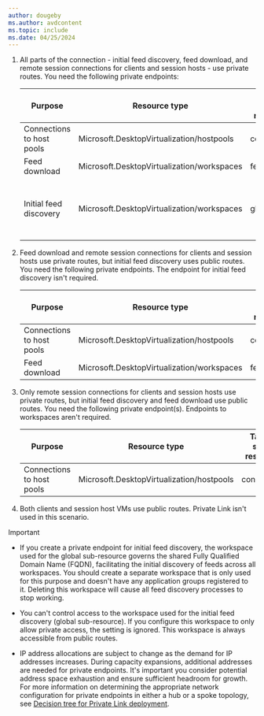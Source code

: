 ```yaml
---
author: dougeby
ms.author: avdcontent
ms.topic: include
ms.date: 04/25/2024
---
```


1. All parts of the connection - initial feed discovery, feed download, and remote session connections for clients and session hosts - use private routes. You need the following private endpoints:
   
   | Purpose | Resource type | Target sub-resource | Endpoint quantity |
   |--|--|--|--|
   | Connections to host pools | Microsoft.DesktopVirtualization/hostpools | connection | One per host pool |
   | Feed download | Microsoft.DesktopVirtualization/workspaces | feed | One per workspace |
   | Initial feed discovery | Microsoft.DesktopVirtualization/workspaces | global | **Only one for all your Azure Virtual Desktop deployments** |

1. Feed download and remote session connections for clients and session hosts use private routes, but initial feed discovery uses public routes. You need the following private endpoints. The endpoint for initial feed discovery isn't required.
   
   | Purpose | Resource type | Target sub-resource | Endpoint quantity |
   |--|--|--|--|
   | Connections to host pools | Microsoft.DesktopVirtualization/hostpools | connection | One per host pool |
   | Feed download | Microsoft.DesktopVirtualization/workspaces | feed | One per workspace |

1. Only remote session connections for clients and session hosts use private routes, but initial feed discovery and feed download use public routes. You need the following private endpoint(s). Endpoints to workspaces aren't required.

   | Purpose | Resource type | Target sub-resource | Endpoint quantity |
   |--|--|--|--|
   | Connections to host pools | Microsoft.DesktopVirtualization/hostpools | connection | One per host pool |

1. Both clients and session host VMs use public routes. Private Link isn't used in this scenario.

> [!IMPORTANT]
> - If you create a private endpoint for initial feed discovery, the workspace used for the global sub-resource governs the shared Fully Qualified Domain Name (FQDN), facilitating the initial discovery of feeds across all workspaces. You should create a separate workspace that is only used for this purpose and doesn't have any application groups registered to it. Deleting this workspace will cause all feed discovery processes to stop working.
>
> - You can't control access to the workspace used for the initial feed discovery (global sub-resource). If you configure this workspace to only allow private access, the setting is ignored. This workspace is always accessible from public routes.
>
> - IP address allocations are subject to change as the demand for IP addresses increases. During capacity expansions, additional addresses are needed for private endpoints. It's important you consider potential address space exhaustion and ensure sufficient headroom for growth. For more information on determining the appropriate network configuration for private endpoints in either a hub or a spoke topology, see [Decision tree for Private Link deployment](/azure/architecture/networking/guide/private-link-hub-spoke-network#decision-tree-for-private-link-deployment).
